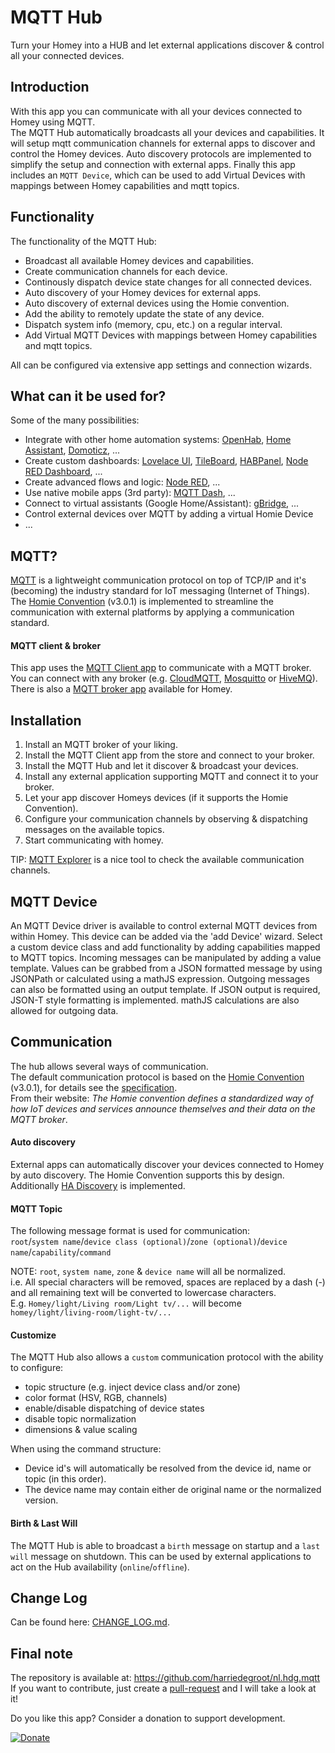 # MQTT Hub

Turn your Homey into a HUB and let external applications discover & control all your connected devices.
  
## Introduction
With this app you can communicate with all your devices connected to Homey using MQTT.  
The MQTT Hub automatically broadcasts all your devices and capabilities. 
It will setup mqtt communication channels for external apps to discover and control the Homey devices.
Auto discovery protocols are implemented to simplify the setup and connection with external apps. 
Finally this app includes an `MQTT Device`, which can be used to add Virtual Devices with mappings between Homey capabilities and mqtt topics. 
  
## Functionality
The functionality of the MQTT Hub:
- Broadcast all available Homey devices and capabilities.
- Create communication channels for each device.
- Continously dispatch device state changes for all connected devices.
- Auto discovery of your Homey devices for external apps.
- Auto discovery of external devices using the Homie convention.
- Add the ability to remotely update the state of any device.
- Dispatch system info (memory, cpu, etc.) on a regular interval.
- Add Virtual MQTT Devices with mappings between Homey capabilities and mqtt topics.
  
All can be configured via extensive app settings and connection wizards.
  
## What can it be used for?
Some of the many possibilities:
- Integrate with other home automation systems: [OpenHab](https://www.openhab.org/), [Home Assistant](https://www.home-assistant.io/), [Domoticz](http://www.domoticz.com/), ...
- Create custom dashboards: [Lovelace UI](https://www.home-assistant.io/lovelace/), [TileBoard](https://community.home-assistant.io/t/tileboard-new-dashboard-for-homeassistant/57173), [HABPanel](https://www.openhab.org/docs/configuration/habpanel.html), [Node RED Dashboard](https://flows.nodered.org/node/node-red-dashboard), ...
- Create advanced flows and logic: [Node RED](https://nodered.org/), ...
- Use native mobile apps (3rd party): [MQTT Dash](https://play.google.com/store/apps/details?id=net.routix.mqttdash), ...
- Connect to virtual assistants (Google Home/Assistant): [gBridge](https://gBridge.io), ...
- Control external devices over MQTT by adding a virtual Homie Device
- ...
  
## MQTT?
[MQTT](http://mqtt.org/) is a lightweight communication protocol on top of TCP/IP and it's (becoming) the industry standard for IoT messaging (Internet of Things).
The [Homie Convention](https://homieiot.github.io/) (v3.0.1) is implemented to streamline the communication with external platforms by applying a communication standard.
 
#### MQTT client & broker
This app uses the [MQTT Client app](https://apps.athom.com/app/nl.scanno.mqtt) to communicate with a MQTT broker.
You can connect with any broker (e.g. [CloudMQTT](https://www.cloudmqtt.com/), [Mosquitto](https://mosquitto.org/) or [HiveMQ](https://www.hivemq.com/)). There is also a [MQTT broker app](https://apps.athom.com/app/nl.scanno.mqttbroker) available for Homey.
  
## Installation
1. Install an MQTT broker of your liking.
2. Install the MQTT Client app from the store and connect to your broker.
3. Install the MQTT Hub and let it discover & broadcast your devices.
4. Install any external application supporting MQTT and connect it to your broker.
5. Let your app discover Homeys devices (if it supports the Homie Convention). 
6. Configure your communication channels by observing & dispatching messages on the available topics.
7. Start communicating with homey.
  
TIP: [MQTT Explorer](https://mqtt-explorer.com/) is a nice tool to check the available communication channels.
  
## MQTT Device
An MQTT Device driver is available to control external MQTT devices from within Homey. This device can be added via the 'add Device' wizard. Select a custom device class and add functionality by adding capabilities mapped to MQTT topics. Incoming messages can be manipulated by adding a value template. Values can be grabbed from a JSON formatted message by using JSONPath or calculated using a mathJS expression. Outgoing messages can also be formatted using an output template. If JSON output is required, JSON-T style formatting is implemented. mathJS calculations are also allowed for outgoing data.  

## Communication
The hub allows several ways of communication.  
The default communication protocol is based on the [Homie Convention](https://homieiot.github.io/) (v3.0.1), for details see the [specification](https://homieiot.github.io/specification/).  
From their website: *The Homie convention defines a standardized way of how IoT devices and services announce themselves and their data on the MQTT broker*.
  
#### Auto discovery
External apps can automatically discover your devices connected to Homey by auto discovery. The Homie Convention supports this by design. Additionally [HA Discovery](https://www.home-assistant.io/docs/mqtt/discovery/) is implemented.  
  
#### MQTT Topic
The following message format is used for communication:  
`root`/`system name`/`device class (optional)`/`zone (optional)`/`device name`/`capability`/`command`  
  
NOTE: `root`, `system name`, `zone` & `device name` will all be normalized.  
i.e. All special characters will be removed, spaces are replaced by a dash (-) and all remaining text will be converted to lowercase characters.   
E.g. `Homey/light/Living room/Light tv/...` will become `homey/light/living-room/light-tv/...`
  
#### Customize
The MQTT Hub also allows a `custom` communication protocol with the ability to configure:
- topic structure (e.g. inject device class and/or zone)
- color format (HSV, RGB, channels)
- enable/disable dispatching of device states
- disable topic normalization
- dimensions & value scaling  
     
When using the command structure:
- Device id's will automatically be resolved from the device id, name or topic (in this order).
- The device name may contain either de original name or the normalized version.  
  
#### Birth & Last Will  
The MQTT Hub is able to broadcast a `birth` message on startup and a `last will` message on shutdown. This can be used by external applications to act on the Hub availability (`online`/`offline`).
  


## Change Log  
Can be found here: [CHANGE_LOG.md](/CHANGE_LOG.md).
  
## Final note ##
The repository is available at: https://github.com/harriedegroot/nl.hdg.mqtt  
If you want to contribute, just create a [pull-request](https://help.github.com/articles/about-pull-requests/) and I will take a look at it!

Do you like this app? Consider a donation to support development.
 
[![Donate][pp-donate-image]][pp-donate-link]

[pp-donate-link]: https://www.paypal.me/harriedegroot
[pp-donate-image]: https://img.shields.io/badge/Donate-PayPal-green.svg
